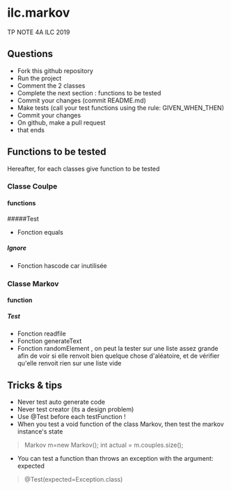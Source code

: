 # ilc.markov
TP NOTE 4A ILC 2019

## Questions
- Fork this github repository
- Run the project
- Comment the 2 classes
- Complete the next section : functions to be tested
- Commit your changes (commit README.md)
- Make tests (call your test functions using the rule: GIVEN_WHEN_THEN) 
- Commit your changes
- On github, make a pull request 
- that ends

## Functions to be tested
Hereafter, for each classes give function to be tested 

### Classe Coulpe
#### functions 
#####Test
- Fonction equals
##### Ignore
- Fonction hascode car inutilisée

### Classe Markov
#### function
##### Test
- Fonction readfile 
- Fonction generateText
- Fonction randomElement , on peut la tester sur une liste assez grande afin de voir si elle renvoit bien
	quelque chose d'aléatoire, et de vérifier qu'elle renvoit rien sur une liste vide

## Tricks & tips

- Never test auto generate code
- Never test creator (its a design problem)
- Use @Test before each testFunction !
- When you test a void function of the class Markov, then test the markov instance's state
> Markov m=new Markov();
> int actual = m.couples.size();
- You can test a function than throws an exception with the argument: expected
> @Test(expected=Exception.class)